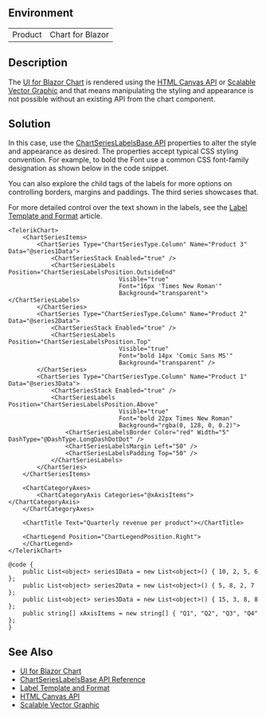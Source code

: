 
## Environment

<table>
<tbody>
<tr>
<td>Product</td>
<td>Chart for Blazor</td>
</tr>
</tbody>
</table>

## Description

The [UI for Blazor Chart](slug:components/chart/overview) is rendered using the [HTML Canvas API](https://developer.mozilla.org/en-US/docs/web/html/element/canvas) or [Scalable Vector Graphic](https://developer.mozilla.org/en-US/docs/Web/SVG) and that means manipulating the styling and appearance is not possible without an existing API from the chart component.

## Solution

In this case, use the [ChartSeriesLabelsBase API](slug:Telerik.Blazor.Components.ChartSeriesLabels) properties to alter the style and appearance as desired. The properties accept typical CSS styling convention. For example, to bold the Font use a common CSS font-family designation as shown below in the code snippet.

You can also explore the child tags of the labels for more options on controlling borders, margins and paddings. The third series showcases that.

For more detailed control over the text shown in the labels, see the [Label Template and Format](slug:components/chart/label-template-format) article.

````RAZOR
<TelerikChart>
    <ChartSeriesItems>
        <ChartSeries Type="ChartSeriesType.Column" Name="Product 3" Data="@series1Data">
            <ChartSeriesStack Enabled="true" />
            <ChartSeriesLabels Position="ChartSeriesLabelsPosition.OutsideEnd"
                               Visible="true"
                               Font="16px 'Times New Roman'"
                               Background="transparent"></ChartSeriesLabels>
        </ChartSeries>
        <ChartSeries Type="ChartSeriesType.Column" Name="Product 2" Data="@series2Data">
            <ChartSeriesStack Enabled="true" />
            <ChartSeriesLabels Position="ChartSeriesLabelsPosition.Top"
                               Visible="true"
                               Font="bold 14px 'Comic Sans MS'"
                               Background="transparent" />
        </ChartSeries>
        <ChartSeries Type="ChartSeriesType.Column" Name="Product 1" Data="@series3Data">
            <ChartSeriesStack Enabled="true" />
            <ChartSeriesLabels Position="ChartSeriesLabelsPosition.Above"
                               Visible="true"
                               Font="bold 22px Times New Roman"
                               Background="rgba(0, 128, 0, 0.2)">
                <ChartSeriesLabelsBorder Color="red" Width="5" DashType="@DashType.LongDashDotDot" />
                <ChartSeriesLabelsMargin Left="50" />
                <ChartSeriesLabelsPadding Top="50" />
            </ChartSeriesLabels>
        </ChartSeries>
    </ChartSeriesItems>

    <ChartCategoryAxes>
        <ChartCategoryAxis Categories="@xAxisItems"></ChartCategoryAxis>
    </ChartCategoryAxes>

    <ChartTitle Text="Quarterly revenue per product"></ChartTitle>

    <ChartLegend Position="ChartLegendPosition.Right">
    </ChartLegend>
</TelerikChart>

@code {
    public List<object> series1Data = new List<object>() { 10, 2, 5, 6 };
    public List<object> series2Data = new List<object>() { 5, 8, 2, 7 };
    public List<object> series3Data = new List<object>() { 15, 3, 8, 8 };
    public string[] xAxisItems = new string[] { "Q1", "Q2", "Q3", "Q4" };
}
````

## See Also

* [UI for Blazor Chart](slug:components/chart/overview)
* [ChartSeriesLabelsBase API Reference](slug:Telerik.Blazor.Components.ChartSeriesLabels)
* [Label Template and Format](slug:components/chart/label-template-format)
* [HTML Canvas API](https://developer.mozilla.org/en-US/docs/web/html/element/canvas)
* [Scalable Vector Graphic](https://developer.mozilla.org/en-US/docs/Web/SVG)
